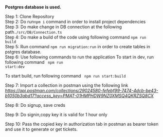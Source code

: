 <b>Postgres database is used.</b>

Step 1: Clone Repository<br>
Step 2: Do run<code>npm i</code> command in order to install project dependencies<br>
Step 3: Do make change in DB connection at the following path<code>./src/DB/Connection.ts</code><br>
Step 4: Do make a build of the code using following command <code>npm run build</code><br>
Step 5: Run command <code>npm run migration:run</code> in order to create tables in pstgres database.<br>
Step 6: Use following commands to run the application
To start in dev, run following command
<code>
npm run start:dev
</code>

To start build, run following command
<code>
npm run start:build
</code>

Step 7: Import a collection in postman using the following link<br>
<i>https://api.postman.com/collections/29024580-fefebf99-7474-4dcb-be43-b1050b3abd17?access_key=PMAT-01HMPHDW9NZ0XMSQ4QKRZSQ8CX</i>

Step 8: Do signup, save creds<br>

Step 9: Do signin,copy key it is valid for 1 hour only<br>

Step 10: Pass the copied key in authorization tab in postman as bearer token and use it to generate or get tickets.
